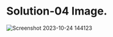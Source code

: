 # Solution-04 Image.
![Screenshot 2023-10-24 144123](https://github.com/Khush0031/pw-skills-full-stack-web-dev-assignment-solution/assets/121889921/103d1e6b-c4a5-4ba9-be34-afc32eb9dbd2)

